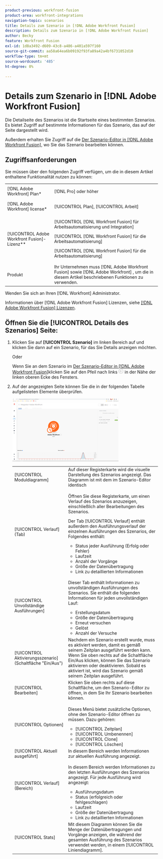 ```yaml
---
product-previous: workfront-fusion
product-area: workfront-integrations
navigation-topic: scenarios
title: Details zum Szenario in [!DNL Adobe Workfront Fusion]
description: Details zum Szenario in [!DNL Adobe Workfront Fusion]
author: Becky
feature: Workfront Fusion
exl-id: 1d8a3492-d609-43c8-a486-a401a597f160
source-git-commit: aa58a64ea6b09192f93fa89a42a4bf6731052d10
workflow-type: tm+mt
source-wordcount: '485'
ht-degree: 0%

---
```


# Details zum Szenario in [!DNL Adobe Workfront Fusion]

Die Detailseite des Szenarios ist die Startseite eines bestimmten Szenarios. Es bietet Zugriff auf bestimmte Informationen für das Szenario, das auf der Seite dargestellt wird.

Außerdem erhalten Sie Zugriff auf die [Der Szenario-Editor in [!DNL Adobe Workfront Fusion]](../../workfront-fusion/scenarios/scenario-editor.md), wo Sie das Szenario bearbeiten können.

## Zugriffsanforderungen

Sie müssen über den folgenden Zugriff verfügen, um die in diesem Artikel enthaltene Funktionalität nutzen zu können:

<table style="table-layout:auto">  
 <col> 
 <col> 
 <tbody> 
  <tr> 
    <td role="rowheader">[!DNL Adobe Workfront] Plan*</td> 
   <td> <p>[!DNL Pro] oder höher</p> </td> 
  </tr> 
  <tr data-mc-conditions=""> 
   <td role="rowheader">[!DNL Adobe Workfront] license*</td> 
   <td> <p>[!UICONTROL Plan], [!UICONTROL Arbeit]</p> </td> 
  </tr> 
  <tr> 
   <td role="rowheader">[!UICONTROL Adobe Workfront Fusion]-Lizenz**</td> 
   <td> <p>[!UICONTROL [!DNL Workfront Fusion] für Arbeitsautomatisierung und Integration] </p><p>[!UICONTROL [!DNL Workfront Fusion] für die Arbeitsautomatisierung] </p><p>[!UICONTROL [!DNL Workfront Fusion] für die Arbeitsautomatisierung]</p>   </td> 
  </tr> 
  <tr> 
   <td role="rowheader">Produkt</td> 
   <td>Ihr Unternehmen muss [!DNL Adobe Workfront Fusion] sowie [!DNL Adobe Workfront] , um die in diesem Artikel beschriebenen Funktionen zu verwenden.</td> 
  </tr> 
 </tbody> 
</table>

Wenden Sie sich an Ihren [!DNL Workfront] Administrator.

Informationen über [!DNL Adobe Workfront Fusion] Lizenzen, siehe [[!DNL Adobe Workfront Fusion] Lizenzen](../../workfront-fusion/get-started/license-automation-vs-integration.md).

## Öffnen Sie die [!UICONTROL Details des Szenarios] Seite:

1. Klicken Sie auf **[!UICONTROL Szenario]** im linken Bereich auf und klicken Sie dann auf ein Szenario, für das Sie Details anzeigen möchten.

   Oder

   Wenn Sie an dem Szenario im [Der Szenario-Editor in [!DNL Adobe Workfront Fusion]](../../workfront-fusion/scenarios/scenario-editor.md)klicken Sie auf den Pfeil nach links ![](assets/exit-editing-arrow.png) in der Nähe der linken oberen Ecke des Fensters.

1. Auf der angezeigten Seite können Sie die in der folgenden Tabelle aufgelisteten Elemente überprüfen.

   ![](assets/scenario-detail-350x207.png)

   <table style="table-layout:auto"> 
    <col> 
    <col> 
    <tbody> 
     <tr> 
      <td role="rowheader">[!UICONTROL Moduldiagramm] </td> 
      <td>Auf dieser Registerkarte wird die visuelle Darstellung des Szenarios angezeigt. Das Diagramm ist mit dem im Szenario-Editor identisch</td> 
     </tr> 
     <tr> 
      <td role="rowheader">[!UICONTROL Verlauf] (Tab) </td> 
      <td> <p>Öffnen Sie diese Registerkarte, um einen Verlauf des Szenarios anzuzeigen, einschließlich aller Bearbeitungen des Szenarios. </p> <p>Der Tab [!UICONTROL Verlauf] enthält außerdem den Ausführungsverlauf der einzelnen Ausführungen des Szenarios, der Folgendes enthält:</p> 
       <ul> 
        <li>Status jeder Ausführung (Erfolg oder Fehler)</li> 
        <li>Laufzeit</li> 
        <li>Anzahl der Vorgänge</li> 
        <li>Größe der Datenübertragung</li> 
        <li>Link zu detaillierten Informationen</li> 
       </ul> </td> 
     </tr> 
     <tr> 
      <td role="rowheader">[!UICONTROL Unvollständige Ausführungen]</td> 
      <td> <p>Dieser Tab enthält Informationen zu unvollständigen Ausführungen des Szenarios. Sie enthält die folgenden Informationen für jeden unvollständigen Lauf:</p> 
       <ul> 
        <li>Erstellungsdatum</li> 
        <li>Größe der Datenübertragung</li> 
        <li>Erneut versuchen</li> 
        <li>Gelöst</li> 
        <li>Anzahl der Versuche</li> 
       </ul> </td> 
     </tr> 
     <tr> 
      <td role="rowheader">[!UICONTROL Aktivierungsszenario] (Schaltfläche "Ein/Aus")</td> 
      <td>Nachdem ein Szenario erstellt wurde, muss es aktiviert werden, damit es gemäß seinem Zeitplan ausgeführt werden kann. Wenn Sie oben rechts auf die Schaltfläche Ein/Aus klicken, können Sie das Szenario aktivieren oder deaktivieren. Sobald es aktiviert ist, wird das Szenario gemäß seinem Zeitplan ausgeführt.</td> 
     </tr> 
     <tr> 
      <td role="rowheader">[!UICONTROL Bearbeiten]</td> 
      <td>Klicken Sie oben rechts auf diese Schaltfläche, um den Szenario-Editor zu öffnen, in dem Sie Ihr Szenario bearbeiten können.</td> 
     </tr> 
     <tr> 
      <td role="rowheader">[!UICONTROL Optionen]</td> 
      <td> <p>Dieses Menü bietet zusätzliche Optionen, ohne den Szenario-Editor öffnen zu müssen. Dazu gehören:</p> 
       <ul> 
        <li>[!UICONTROL Zeitplan]</li> 
        <li>[!UICONTROL Umbenennen]</li> 
        <li>[!UICONTROL Clone]</li> 
        <li>[!UICONTROL Löschen]</li> 
       </ul> </td> 
     </tr> 
     <tr> 
      <td role="rowheader">[!UICONTROL Aktuell ausgeführt]</td> 
      <td>In diesem Bereich werden Informationen zur aktuellen Ausführung angezeigt.</td> 
     </tr> 
     <tr> 
      <td role="rowheader"> <p>[!UICONTROL Verlauf] (Bereich)</p> <p> </p> </td> 
      <td> <p>In diesem Bereich werden Informationen zu den letzten Ausführungen des Szenarios angezeigt. Für jede Ausführung wird angezeigt:</p> 
       <ul> 
        <li>Ausführungsdatum</li> 
        <li>Status (erfolgreich oder fehlgeschlagen)</li> 
        <li>Laufzeit</li> 
        <li>Größe der Datenübertragung</li> 
        <li>Link zu detaillierten Informationen</li> 
       </ul> </td> 
     </tr> 
     <tr> 
      <td role="rowheader"> <p>[!UICONTROL Stats]</p>  </td> 
      <td>Mit diesem Diagramm können Sie die Menge der Datenübertragungen und Vorgänge anzeigen, die während der gesamten Ausführung des Szenarios verwendet werden, in einem [!UICONTROL Liniendiagramm].</td> 
     </tr> 
    </tbody> 
   </table>
